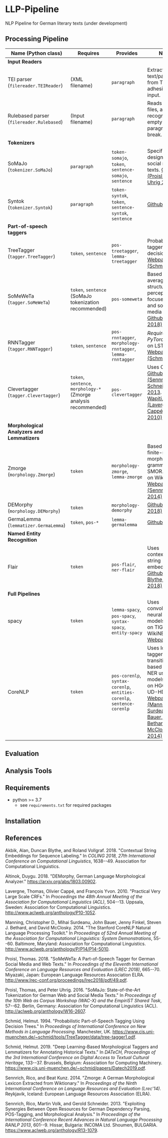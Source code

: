 # LLP-Pipeline
NLP Pipeline for German literary texts (under development)

## Processing Pipeline

| Name (Python class) | Requires | Provides | Notes |
| --- | --- | --- | --- |
| **Input Readers** |
| TEI parser <br> (`filereader.TEIReader`) | (XML filename) | `paragraph` | Extracts text/paragraphs from TEI-adhesive XML input. |
| Rulebased parser<br> (`filereader.Rulebased`) | (Input filename) | `paragraph` | Reads plain text files, and recognizes empty lines as paragraph break. |
| **Tokenizers** |
| SoMaJo<br> (`tokenizer.SoMaJo`) | `paragraph` | `token-somajo`, `token`, `sentence-somajo`, `sentence` | Specifically designed for social media texts. [Github](https://github.com/tsproisl/SoMaJo), [(Proisl and Uhrig 2016)](#ref-ProislUhrig2016) |
| Syntok<br> (`tokenizer.Syntok`) | `paragraph` | `token-syntok`, `token`, `sentence-syntok`, `sentence` | [Github](https://github.com/fnl/syntok) |
| **Part-of-speech taggers** |
| TreeTagger<br>(`tagger.TreeTagger`) | `token`, `sentence` | `pos-treetagger`, `lemma-treetagger` | Probabilistic tagger using decision trees. [Webpage](https://www.cis.uni-muenchen.de/~schmid/tools/TreeTagger/), [(Schmid, 1994)](#ref-Schmid1994) |
| SoMeWeTa<br>(`tagger.SoMeWeTa`) | `token`, `sentence` (SoMaJo tokenization recommended) | `pos-someweta` | Based on averaged structured perceptron; focuses on web and social media texts. [Github](https://github.com/tsproisl/SoMeWeTa), [(Proisl 2018)](#ref-Proisl2018) |
| RNNTagger<br>(`tagger.RNNTagger`) | `token`, `sentence` | `pos-rnntagger`, `morphology-rnntagger`, `lemma-rnntagger` | *Requires PyTorch*. Based on LSTMs. [Webpage](https://www.cis.uni-muenchen.de/~schmid/tools/RNNTagger/), [(Schmid 2019)](#ref-Schmid2019) |
| Clevertagger<br>(`tagger.Clevertagger`) | `token`, `sentence`, `morphology-*` (Zmorge analysis recommended)| `pos-clevertagger` | Uses CRFs. [Github](https://github.com/rsennrich/clevertagger), [(Sennrich, Volk, Schneider 2013](#ref-SennrichtVolkSchneider2013). Uses [Wapiti](https://wapiti.limsi.fr/), [(Lavergne, Cappé, Yvon 2010)](#ref-Lavergne2010) |
| **Morphological Analyzers and Lemmatizers** |
| Zmorge<br>(`morphology.Zmorge`) | `token` | `morphology-zmorge`, `lemma-zmorge` | Based on finite-state morphological grammar SMOR. Trained on Wikitionary. [Webpage](https://pub.cl.uzh.ch/users/sennrich/zmorge/), [(Sennrich, Kunz 2014)](#ref-SennrichKunz2014)
| DEMorphy<br>(`morphology.DEMorphy`) | `token` | `morphology-demorphy` | [Github](https://github.com/DuyguA/DEMorphy/), [(Altinok 2018)](#ref-Altinok2018)
| GermaLemma<br>(`lemmatizer.GermaLemma`) | `token`, `pos-*` | `lemma-germalemma` | [Github](https://github.com/WZBSocialScienceCenter/germalemma)
| **Named Entity Recognition**
| Flair | `token` | `pos-flair`, `ner-flair` | Uses contextual string embeddings. [Github](https://github.com/flairNLP/flair), [(Akbik, Blythe, Vollgraf 2018)](#ref-AkbikBlytheVollgraf2018)
| **Full Pipelines**
| spacy | `token` | `lemma-spacy`, `pos-spacy`, `syntax-spacy`, `entity-spacy` | Uses convolutional neural network models, trained on TIGER and WikiNER. [Webpage](https://spacy.io/)
| CoreNLP | `token` | `pos-corenlp`, `syntax-corenlp`, `entities-corenlp`, `sentence-corenlp` | Uses log-linear tagger, transition-based parsing, NER using CRF models. Trained on HGC and UD-HDT. [Webpage](https://stanfordnlp.github.io/CoreNLP/), [(Manning, Surdeanu, Bauer, Finkel, Bethard,  McClosky 2014)](#ref-Manning2013)
<!-- TODO ParZu -->

## Evaluation
## Analysis Tools

## Requirements
* python >= 3.7
  * see `requirements.txt` for required packages
  
## Installation

## References

<div id="refs" class="references">

<div id="ref-AkbikBlytheVollgraf2018">

Akbik, Alan, Duncan Blythe, and Roland Vollgraf. 2018. "Contextual
String Embeddings for Sequence Labeling." In *COLING 2018, 27th
International Conference on Computational Linguistics*, 1638--49.
Association for Computational Linguistics.

</div>

<div id="ref-Altinok2018">

Altinok, Duygu. 2018. "DEMorphy, German Language Morphological
Analyzer." <https://arxiv.org/abs/1803.00902>.

</div>

<div id="ref-Lavergne2010">

Lavergne, Thomas, Olivier Cappé, and François Yvon. 2010. "Practical
Very Large Scale CRFs." In *Proceedings the 48th Annual Meeting of the
Association for Computational Linguistics (ACL)*, 504--13. Uppsala,
Sweden: Association for Computational Linguistics.
<http://www.aclweb.org/anthology/P10-1052>.

</div>

<div id="ref-Manning2013">

Manning, Christopher D., Mihai Surdeanu, John Bauer, Jenny Finkel,
Steven J. Bethard, and David McClosky. 2014. "The Stanford CoreNLP
Natural Language Processing Toolkit." In *Proceedings of 52nd Annual
Meeting of the Association for Computational Linguistics: System
Demonstrations*, 55--60. Baltimore, Maryland: Association for
Computational Linguistics.
<http://www.aclweb.org/anthology/P/P14/P14-5010>.

</div>

<div id="ref-Proisl2018">

Proisl, Thomas. 2018. "SoMeWeTa: A Part-of-Speech Tagger for German
Social Media and Web Texts." In *Proceedings of the Eleventh
International Conference on Language Resources and Evaluation (LREC
2018)*, 665--70. Miyazaki, Japan: European Language Resources
Association ELRA.
<http://www.lrec-conf.org/proceedings/lrec2018/pdf/49.pdf>.

</div>

<div id="ref-ProislUhrig2016">

Proisl, Thomas, and Peter Uhrig. 2016. "SoMaJo: State-of-the-Art
Tokenization for German Web and Social Media Texts." In *Proceedings of
the 10th Web as Corpus Workshop (WAC-X) and the EmpiriST Shared Task*,
57--62. Berlin, Germany: Association for Computational Linguistics
(ACL). <http://aclweb.org/anthology/W16-2607>.

</div>

<div id="ref-Schmid1994">

Schmid, Helmut. 1994. "Probabilistic Part-of-Speech Tagging Using
Decision Trees." In *Proceedings of International Conference on New
Methods in Language Processing*. Manchester, UK.
<https://www.cis.uni-muenchen.de/~schmid/tools/TreeTagger/data/tree-tagger1.pdf>.

</div>

<div id="ref-Schmid2019">

Schmid, Helmut. 2019. "Deep Learning-Based Morphological Taggers and
Lemmatizers for Annotating Historical Texts." In *DATeCH, Proceedings of
the 3rd International Conference on Digital Access to Textual Cultural
Heritage*, 133--37. Brussels, Belgium: Association for Computing
Machinery.
<https://www.cis.uni-muenchen.de/~schmid/papers/Datech2019.pdf>.

</div>

<div id="ref-SennrichKunz2014">

Sennrich, Rico, and Beat Kunz. 2014. "Zmorge: A German Morphological
Lexicon Extracted from Wiktionary." In *Proceedings of the Ninth
International Conference on Language Resources and Evaluation
(Lrec'14)*. Reykjavik, Iceland: European Language Resources Association
(ELRA).

</div>

<div id="ref-SennrichtVolkSchneider2013">

Sennrich, Rico, Martin Volk, and Gerold Schneider. 2013. "Exploiting
Synergies Between Open Resources for German Dependency Parsing,
POS-Tagging, and Morphological Analysis." In *Proceedings of the
International Conference Recent Advances in Natural Language Processing
RANLP 2013*, 601--9. Hissar, Bulgaria: INCOMA Ltd. Shoumen, BULGARIA.
<https://www.aclweb.org/anthology/R13-1079>.

</div>

</div>
